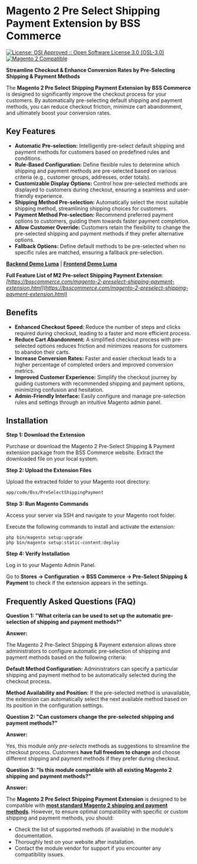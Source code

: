 # Magento 2 Pre Select Shipping Payment Extension by BSS Commerce

[![License: OSI Approved :: Open Software License 3.0 (OSL-3.0)](https://img.shields.io/badge/License-OSL--3.0-blueviolet.svg)](https://opensource.org/licenses/OSL-3.0)
[![Magento 2 Compatible](https://img.shields.io/badge/Magento%202-Compatible-brightgreen.svg)](https://www.magento.com/)

**Streamline Checkout & Enhance Conversion Rates by Pre-Selecting Shipping & Payment Methods**

The **Magento 2 Pre Select Shipping Payment Extension by BSS Commerce** is designed to significantly improve the checkout process for your customers. By automatically pre-selecting default shipping and payment methods, you can reduce checkout friction, minimize cart abandonment, and ultimately boost your conversion rates.

## Key Features

*   **Automatic Pre-selection:** Intelligently pre-select default shipping and payment methods for customers based on predefined rules and conditions.
*   **Rule-Based Configuration:** Define flexible rules to determine which shipping and payment methods are pre-selected based on various criteria (e.g., customer groups, addresses, order totals).
*   **Customizable Display Options:** Control how pre-selected methods are displayed to customers during checkout, ensuring a seamless and user-friendly experience.
*   **Shipping Method Pre-selection:**  Automatically select the most suitable shipping method, streamlining shipping choices for customers.
*   **Payment Method Pre-selection:**  Recommend preferred payment options to customers, guiding them towards faster payment completion.
*   **Allow Customer Override:** Customers retain the flexibility to change the pre-selected shipping and payment methods if they prefer alternative options.
*   **Fallback Options:** Define default methods to be pre-selected when no specific rules are matched, ensuring a fallback pre-selection.

**[Backend Demo Luma](https://disable-compare.demom2.bsscommerce.com/admin/admin/system_config/edit/section/preselectshippingpayment/key/1c445ac76eabbbf913429409f304258341a8f981280d96a6d7c2a6dfa44a7313/)** | **[Frontend Demo Luma](https://disable-compare.demom2.bsscommerce.com/)**

**Full Feature List of M2 Pre-select Shipping Payment Extension**: *[https://bsscommerce.com/magento-2-preselect-shipping-payment-extension.html](https://bsscommerce.com/magento-2-preselect-shipping-payment-extension.html)*

## Benefits

*   **Enhanced Checkout Speed:** Reduce the number of steps and clicks required during checkout, leading to a faster and more efficient process.
*   **Reduce Cart Abandonment:**  A simplified checkout process with pre-selected options reduces friction and minimizes reasons for customers to abandon their carts.
*   **Increase Conversion Rates:**  Faster and easier checkout leads to a higher percentage of completed orders and improved conversion metrics.
*   **Improved Customer Experience:** Simplify the checkout journey by guiding customers with recommended shipping and payment options, minimizing confusion and hesitation.
*   **Admin-Friendly Interface:** Easily configure and manage pre-selection rules and settings through an intuitive Magento admin panel.

## Installation

**Step 1: Download the Extension**

Purchase or download the Magento 2 Pre-Select Shipping & Payment extension package from the BSS Commerce website.
Extract the downloaded file on your local system.

**Step 2: Upload the Extension Files**

Upload the extracted folder to your Magento root directory:
```bash
app/code/Bss/PreSelectShippingPayment
```

**Step 3: Run Magento Commands**

Access your server via SSH and navigate to your Magento root folder.

Execute the following commands to install and activate the extension:
```
php bin/magento setup:upgrade
php bin/magento setup:static-content:deploy
```

**Step 4: Verify Installation**

Log in to your Magento Admin Panel.

Go to **Stores → Configuration → BSS Commerce → Pre-Select Shipping & Payment** to check if the extension appears in the settings.

## Frequently Asked Questions (FAQ)

**Question 1: "What criteria can be used to set up the automatic pre-selection of shipping and payment methods?"**

**Answer:**

The Magento 2 Pre-Select Shipping & Payment extension allows store administrators to configure automatic pre-selection of shipping and payment methods based on the following criteria:

**Default Method Configuration:** Administrators can specify a particular shipping and payment method to be automatically selected during the checkout process. 

**Method Availability and Position:** If the pre-selected method is unavailable, the extension can automatically select the next available method based on its position in the configuration settings.

**Question 2: "Can customers change the pre-selected shipping and payment methods?"**

**Answer:**

Yes, this module *only pre-selects* methods as suggestions to streamline the checkout process. Customers **have full freedom to change** and choose different shipping and payment methods if they prefer during checkout.

**Question 3: "Is this module compatible with all existing Magento 2 shipping and payment methods?"**

**Answer:**

The **Magento 2 Pre Select Shipping Payment Extension** is designed to be compatible with **[most standard Magento 2 shipping and payment methods](https://bsscommerce.com/magento-2-shipping-and-payment-method-per-customer-group-extension.html)**. However, to ensure optimal compatibility with specific or custom shipping and payment methods, you should:

*   Check the list of supported methods (if available) in the module's documentation.
*   Thoroughly test on your website after installation.
*   Contact the module vendor for support if you encounter any compatibility issues.

